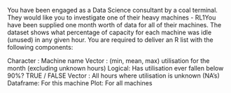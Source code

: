 You have been engaged as a Data Science consultant by a coal terminal. They would like you to investigate one of their heavy machines - RL1You have been supplied one month worth of data for all of their machines. The dataset shows what percentage of capacity for each machine was idle (unused) in any given hour.  You are required to deliver an R list with the following components:

Character : Machine name
Vector : (min, mean, max) utilisation for the month (excluding unknown hours)
Logical: Has utilisation ever fallen below 90%?   TRUE / FALSE
Vector : All hours where utilisation is unknown (NA’s)
Dataframe: For this machine
Plot: For all machines
